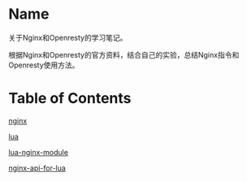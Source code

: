 Name
====

关于Nginx和Openresty的学习笔记。

根据Nginx和Openresty的官方资料，结合自己的实验，总结Nginx指令和Openresty使用方法。

Table of Contents
=================

[nginx](./conf)

[lua](./lua)

[lua-nginx-module](./openresty/lua-nginx-module)

[nginx-api-for-lua](./openresty/nginx-api-for-lua)
